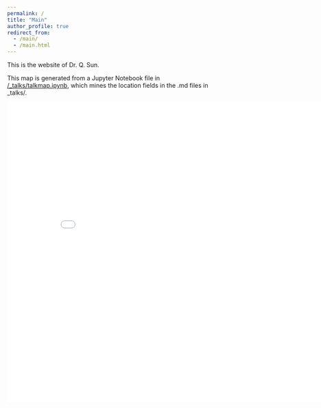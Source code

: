 ```yaml
---
permalink: /
title: "Main"
author_profile: true
redirect_from: 
  - /main/
  - /main.html
---
```


This is the website of Dr. Q. Sun.





<p>This map is generated from a Jupyter Notebook file in <a href="https://github.com/academicpages/academicpages.github.io/blob/master/_talks/talkmap.ipynb">/_talks/talkmap.ipynb</a>, which mines the location fields in the .md files in _talks/.</p>
<iframe src="/talkmap/map.html" height="700" width="850" style="border:none;"></iframe>